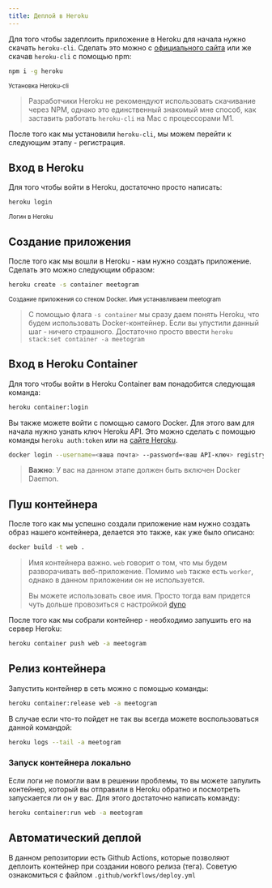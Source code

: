 ```yaml
---
title: Деплой в Heroku
---
```


Для того чтобы задеплоить приложение в Heroku для начала нужно скачать `heroku-cli`. Сделать это можно с [официального сайта](https://devcenter.heroku.com/articles/heroku-cli#install-the-heroku-cli) или же скачав `heroku-cli` с помощью npm:

```bash
npm i -g heroku
```

<small>Установка Heroku-cli</small>

> Разработчики Heroku не рекомендуют использовать скачивание через NPM, однако это единственный знакомый мне способ, как заставить работать `heroku-cli` на Mac с процессорами M1.

После того как мы установили `heroku-cli`, мы можем перейти к следующим этапу - регистрация.

## Вход в Heroku

Для того чтобы войти в Heroku, достаточно просто написать:

```bash
heroku login
```

<small>Логин в Heroku</small>

## Создание приложения

После того как мы вошли в Heroku - нам нужно создать приложение. Сделать это можно следующим образом:

```bash
heroku create -s container meetogram
```

<small>Создание приложения со стеком Docker. Имя устанавливаем meetogram</small>

> С помощью флага `-s container` мы сразу даем понять Heroku, что будем использовать Docker-контейнер. Если вы упустили данный шаг - ничего страшного. Достаточно просто ввести `heroku stack:set container -a meetogram`

## Вход в Heroku Container

Для того чтобы войти в Heroku Container вам понадобится следующая команда:

```bash
heroku container:login
```

Вы также можете войти с помощью самого Docker. Для этого вам для начала нужно узнать ключ Heroku API. Это можно сделать с помощью команды `heroku auth:token` или на [сайте Heroku](https://dashboard.heroku.com/account).

```bash
docker login --username=<ваша почта> --password=<ваш API-ключ> registry.heroku.com
```

> **Важно**: У вас на данном этапе должен быть включен Docker Daemon.

## Пуш контейнера

После того как мы успешно создали приложение нам нужно создать образ нашего контейнера, делается это также, как уже было описано:

```bash
docker build -t web .
```

> Имя контейнера важно. `web` говорит о том, что мы будем разворачивать веб-приложение. Помимо `web` также есть `worker`, однако в данном приложении он не используется.
>
> Вы можете использовать свое имя. Просто тогда вам придется чуть дольше провозиться с настройкой [dyno](https://devcenter.heroku.com/articles/dyno-types)

После того как мы собрали контейнер - необходимо запушить его на сервер Heroku:

```bash
heroku container push web -a meetogram
```

## Релиз контейнера

Запустить контейнер в сеть можно с помощью команды:

```bash
heroku container:release web -a meetogram
```

В случае если что-то пойдет не так вы всегда можете воспользоваться данной командой:

```bash
heroku logs --tail -a meetogram
```

### Запуск контейнера локально

Если логи не помогли вам в решении проблемы, то вы можете запулить контейнер, который вы отправили в Heroku обратно и посмотреть запускается ли он у вас. Для этого достаточно написать команду:

```bash
heroku container:run web -a meetogram
```

## Автоматический деплой

В данном репозитории есть Github Actions, которые позволяют деплоить контейнер при создании нового релиза (тега). Советую ознакомиться с файлом `.github/workflows/deploy.yml`
